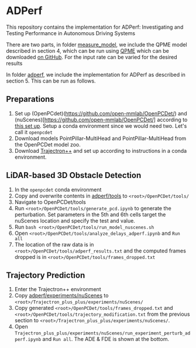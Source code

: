 # ADPerf

This repository contains the implementation for ADPerf: Investigating and Testing Performance in Autonomous Driving Systems

There are two parts, in folder [measure_model](measure_modelopen), we include the QPME model described in section 4, which can be run using [QPME](https://github.com/DescartesResearch/QPME) which can be downloaded [on GitHub](https://github.com/DescartesResearch/QPME). For the input rate can be varied for the desired results

In folder [adperf](adperf), we include the implementation for ADPerf as described in section 5. This can be run as follows.

## Preparations

1. Set up (OpenPCdet)(https://github.com/open-mmlab/OpenPCDet/) and (nuScenes)[https://github.com/open-mmlab/OpenPCDet/] according to [this set up](https://github.com/open-mmlab/OpenPCDet/blob/master/docs/GETTING_STARTED.md). Setup a conda environment since we would need two. Let's call it `openpcdet`
2. Download models PointPillar-MultiHead and PointPillar-MultiHead from the OpenPCDet model zoo.
2. Download [Trajectron++](https://github.com/StanfordASL/Trajectron-plus-plus) and set up according to instructions in a conda environment.

## LiDAR-based 3D Obstacle Detection

1. In the `openpcdet` conda environment
2. Copy and overwrite contents in [adperf/tools](adperf/tools) to `<root>/OpenPCDet/tools/`
3. Navigate to OpenPCDet/tools
4. Run `<root>/OpenPCDet/tools/generate_pcd.ipynb` to generate the perturbation. Set parameters in the 5th and 6th cells target the nuScenes location and specify the test and value.
5. Run `bash <root>/OpenPCDet/tools/run_model_nuscenes.sh`
6. Open `<root>/OpenPCDet/tools/analyze_delays_adperf.ipynb` and `Run all`
7. The location of the raw data is in `<root>/OpenPCDet/tools/adperf_results.txt` and the computed frames dropped is in `<root>/OpenPCDet/tools/frames_dropped.txt`

## Trajectory Prediction

1. Enter the Trajectron++ environment
2. Copy [adperf/experiments/nuScenes](adperf/experiments/nuScenes) to `<root>/Trajectron_plus_plus/experiments/nuScenes/`
3. Copy generated `<root>/OpenPCDet/tools/frames_dropped.txt` and `<root>/OpenPCDet/tools/trajectory_modification.txt` from the previous section to `<root>/Trajectron_plus_plus/experiments/nuScenes/`.
4.  Open `Trajectron_plus_plus/experiments/nuScenes/run_experiment_perturb_adperf.ipynb` and `Run all`. The ADE & FDE is shown at the bottom.